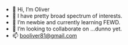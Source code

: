 - 👋 Hi, I’m Oliver
- 👀 I have pretty broad spectrum of interests.
- 🌱 I’m newbie and currently learning FEWD.
- 💞️ I’m looking to collaborate on ...dunno yet.
- 📫 booliver81@gmail.com

<!---
OllieRott/OllieRott is a ✨ special ✨ repository because its `README.md` (this file) appears on your GitHub profile.
You can click the Preview link to take a look at your changes.
--->
